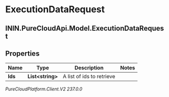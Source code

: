 # ExecutionDataRequest

## ININ.PureCloudApi.Model.ExecutionDataRequest

## Properties

|Name | Type | Description | Notes|
|------------ | ------------- | ------------- | -------------|
| **Ids** | **List&lt;string&gt;** | A list of ids to retrieve | |



_PureCloudPlatform.Client.V2 237.0.0_
